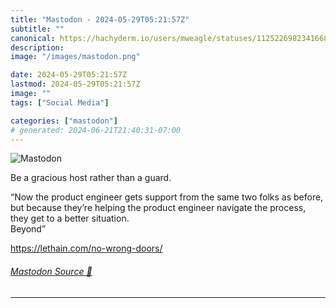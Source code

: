 ```yaml
---
title: "Mastodon - 2024-05-29T05:21:57Z"
subtitle: ""
canonical: https://hachyderm.io/users/mweagle/statuses/112522698234166871
description:
image: "/images/mastodon.png"

date: 2024-05-29T05:21:57Z
lastmod: 2024-05-29T05:21:57Z
image: ""
tags: ["Social Media"]

categories: ["mastodon"]
# generated: 2024-06-21T21:40:31-07:00
---
```

![Mastodon](/images/mastodon.png)

<p>Be a gracious host rather than a guard. </p><p>“Now the product engineer gets support from the same two folks as before, but because they’re helping the product engineer navigate the process, they get to a better situation.<br />Beyond” </p><p><a href="https://lethain.com/no-wrong-doors/" target="_blank" rel="nofollow noopener noreferrer" translate="no"><span class="invisible">https://</span><span class="">lethain.com/no-wrong-doors/</span><span class="invisible"></span></a></p>


###### [Mastodon Source 🐘](https://hachyderm.io/@mweagle/112522698234166871)

___
